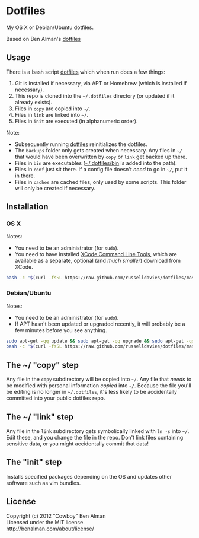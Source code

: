 # Dotfiles

My OS X or Debian/Ubuntu dotfiles.

Based on Ben Alman's [dotfiles](https://github.com/cowboy/dotfiles)

[dotfiles]: https://github.com/russelldavies/dotfiles/blob/master/bin/dotfiles
[bin]: https://github.com/russelldavies/dotfiles/tree/master/bin

## Usage

There is a bash script [dotfiles][dotfiles] which when run does a few things:

1. Git is installed if necessary, via APT or Homebrew (which is installed if necessary).
1. This repo is cloned into the `~/.dotfiles` directory (or updated if it already exists).
1. Files in `copy` are copied into `~/`.
1. Files in `link` are linked into `~/`.
1. Files in `init` are executed (in alphanumeric order).

Note:

* Subsequently running [dotfiles][dotfiles] reinitializes the dotfiles.
* The `backups` folder only gets created when necessary. Any files in `~/` that would have been overwritten by `copy` or `link` get backed up there.
* Files in `bin` are executables ([~/.dotfiles/bin][bin] is added into the path).
* Files in `conf` just sit there. If a config file doesn't _need_ to go in `~/`, put it in there.
* Files in `caches` are cached files, only used by some scripts. This folder will only be created if necessary.

## Installation
### OS X
Notes:

* You need to be an administrator (for `sudo`).
* You need to have installed [XCode Command Line Tools](https://developer.apple.com/downloads/index.action?=command%20line%20tools), which are available as a separate, optional (and _much smaller_) download from XCode.

```sh
bash -c "$(curl -fsSL https://raw.github.com/russelldavies/dotfiles/master/bin/dotfiles)" && source ~/.bashrc
```

### Debian/Ubuntu
Notes:

* You need to be an administrator (for `sudo`).
* If APT hasn't been updated or upgraded recently, it will probably be a few minutes before you see anything.

```sh
sudo apt-get -qq update && sudo apt-get -qq upgrade && sudo apt-get -qq install curl && echo &&
bash -c "$(curl -fsSL https://raw.github.com/russelldavies/dotfiles/master/bin/dotfiles)" && source ~/.bashrc
```

## The ~/ "copy" step
Any file in the `copy` subdirectory will be copied into `~/`. Any file that _needs_ to be modified with personal information _copied_ into `~/`. Because the file you'll be editing is no longer in `~/.dotfiles`, it's less likely to be accidentally committed into your public dotfiles repo.

## The ~/ "link" step
Any file in the `link` subdirectory gets symbolically linked with `ln -s` into `~/`. Edit these, and you change the file in the repo. Don't link files containing sensitive data, or you might accidentally commit that data!

## The "init" step
Installs specified packages depending on the OS and updates other software such as vim bundles.

## License
Copyright (c) 2012 "Cowboy" Ben Alman  
Licensed under the MIT license.  
<http://benalman.com/about/license/>
